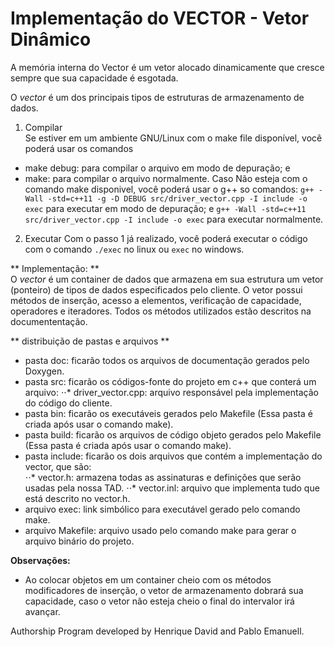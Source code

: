 # Implementação do VECTOR - Vetor Dinâmico

A memória interna do Vector é um vetor alocado dinamicamente que cresce sempre que sua capacidade é esgotada.

O *vector* é um dos principais tipos de estruturas de armazenamento de dados. 

1. Compilar  
Se estiver em um ambiente GNU/Linux com o make file disponível, você poderá usar os comandos
- make debug: para compilar o arquivo em modo de depuração; e
- make: para compilar o arquivo normalmente.
Caso Não esteja com o comando make disponivel, você poderá usar o g++ so comandos:
```g++ -Wall -std=c++11 -g -D DEBUG src/driver_vector.cpp -I include -o exec``` para executar em modo de depuração; e ```g++ -Wall -std=c++11 src/driver_vector.cpp -I include -o exec``` para executar normalmente.

2. Executar
Com o passo 1 já realizado, você poderá executar o código com o comando ```./exec``` no linux ou ```exec``` no windows. 

** Implementação: **  
O *vector* é um container de dados que armazena em sua estrutura um vetor (ponteiro) de tipos de dados especificados pelo cliente. O vetor possui métodos de inserção, acesso a elementos, verificação de capacidade, operadores e iteradores. Todos os métodos utilizados estão descritos na documententação.


** distribuição de pastas e arquivos ** 
- pasta doc: ficarão todos os arquivos de documentação gerados pelo Doxygen.
- pasta src: ficarão os códigos-fonte do projeto em c++ que conterá um arquivo:
⋅⋅* driver_vector.cpp: arquivo responsável pela implementação do código do cliente.
- pasta bin: ficarão os executáveis gerados pelo Makefile (Essa pasta é criada após usar o comando make).
- pasta build: ficarão os arquivos de código objeto gerados pelo Makefile (Essa pasta é criada após usar o comando make).
- pasta include: ficarão os dois arquivos que contém a implementação do vector, que são:  
⋅⋅* vector.h: armazena todas as assinaturas e definições que serão usadas pela nossa TAD.
⋅⋅* vector.inl: arquivo que implementa tudo que está descrito no vector.h.
- arquivo exec: link simbólico para executável gerado pelo comando make.
- arquivo Makefile: arquivo usado pelo comando make para gerar o arquivo binário do projeto. 

**Observações:**
- Ao colocar objetos em um container cheio com os métodos modificadores de inserção, o vetor de armazenamento dobrará sua capacidade, caso o vetor não esteja cheio o final do intervalor irá avançar.

Authorship
Program developed by Henrique David and Pablo Emanuell.
